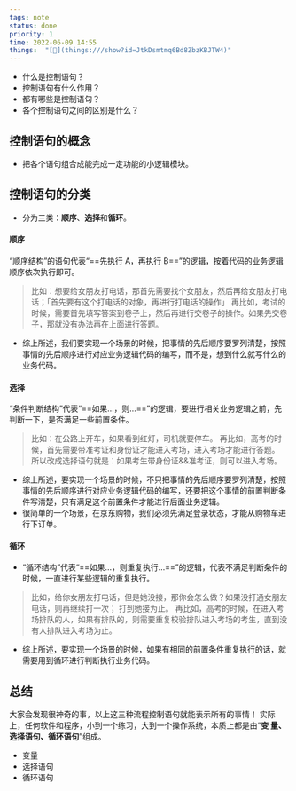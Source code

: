 ```yaml
---
tags: note
status: done
priority: 1
time: 2022-06-09 14:55
things:  "[🧊](things:///show?id=JtkDsmtmq6Bd8ZbzKBJTW4)"
---
```



- 什么是控制语句？
- 控制语句有什么作用？
- 都有哪些是控制语句？
- 各个控制语句之间的区别是什么？

## 控制语句的概念

- 把各个语句组合成能完成一定功能的小逻辑模块。


## 控制语句的分类
- 分为三类：**顺序**、**选择**和**循环**。


#### 顺序

 “顺序结构”的语句代表“==先执行 A，再执行 B==”的逻辑，按着代码的业务逻辑顺序依次执行即可。
 
>比如：想要给女朋友打电话，那首先需要找个女朋友，然后再给女朋友打电话；「首先要有这个打电话的对象，再进行打电话的操作」
>再比如，考试的时候，需要首先填写答案到卷子上，然后再进行交卷子的操作。如果先交卷子，那就没有办法再在上面进行答题。

- 综上所述，我们要实现一个场景的时候，把事情的先后顺序要罗列清楚，按照事情的先后顺序进行对应业务逻辑代码的编写，而不是，想到什么就写什么的业务代码。


#### 选择

 “条件判断结构”代表“==如果…，则…==”的逻辑，要进行相关业务逻辑之前，先判断一下，是否满足一些前置条件。
> 比如：在公路上开车，如果看到红灯，司机就要停车。
> 再比如，高考的时候，首先需要带准考证和身份证才能进入考场，进入考场才能进行答题。
> 所以改成选择语句就是：如果考生带身份证&&准考证，则可以进入考场。



- 综上所述，要实现一个场景的时候，不只把事情的先后顺序要罗列清楚，按照事情的先后顺序进行对应业务逻辑代码的编写，还要把这个事情的前置判断条件写清楚，只有满足这个前置条件才能进行后面业务逻辑。
- 很简单的一个场景，在京东购物，我们必须先满足登录状态，才能从购物车进行下订单。


#### 循环

- “循环结构”代表“==如果…，则重复执行…==”的逻辑，代表不满足判断条件的时候，一直进行某些逻辑的重复执行。


>比如，给你女朋友打电话，但是她没接，那你会怎么做？如果没打通女朋友电话，则再继续打一次； 打到她接为止。
>再比如，高考的时候，在进入考场排队的人，如果有排队的，则需要重复校验排队进入考场的考生，直到没有人排队进入考场为止。

- 综上所述，要实现一个场景的时候，如果有相同的前置条件重复执行的话，就需要用到循环进行判断执行业务代码。



## 总结
大家会发现很神奇的事，以上这三种流程控制语句就能表示所有的事情！
实际上，任何软件和程序，小到一个练习，大到一个操作系统，本质上都是由“**变
量、选择语句、循环语句**”组成。

- 变量
- 选择语句
- 循环语句